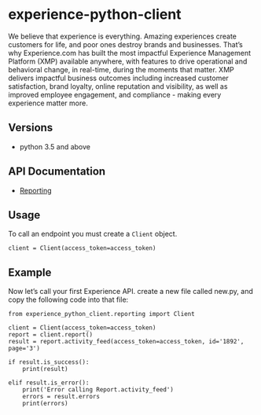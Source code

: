 # experience-python-client
We believe that experience is everything. Amazing experiences create customers for life, and poor ones destroy brands and businesses. That’s why Experience.com has built the most impactful Experience Management Platform (XMP) available anywhere, with features to drive operational and behavioral change, in real-time, during the moments that matter. XMP delivers impactful business outcomes including increased customer satisfaction, brand loyalty, online reputation and visibility, as well as improved employee engagement, and compliance - making every experience matter more.
## Versions
* python 3.5 and above
## API Documentation
* [Reporting](experience_python_client/doc/report.md)
## Usage
To call an endpoint you must create a `Client` object.

`client = Client(access_token=access_token)`
    
## Example
Now let’s call your first Experience API. create a new file called new.py, and copy the following code into that file:

```from experience_python_client.constants import access_token
from experience_python_client.reporting import Client

client = Client(access_token=access_token)
report = client.report()
result = report.activity_feed(access_token=access_token, id='1892', page='3')

if result.is_success():
    print(result)
 
elif result.is_error():
    print('Error calling Report.activity_feed')
    errors = result.errors
    print(errors)
  